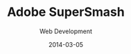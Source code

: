 ---
title: Adobe SuperSmash
subtitle: Web Development
layout: default
modal-id: 3
date: 2014-03-05
img: Adobe-SuperSmash-Portal.png
thumbnail: Adobe-SuperSmash-Portal-Thumbnail.png
alt: Adobe SuperSmash Screenshot
project-date: March 2014
client: Self (Organizer)
client-url: #
category: Web Development
description: A web application for Adobe Table Tennis Tournament 2014 

---